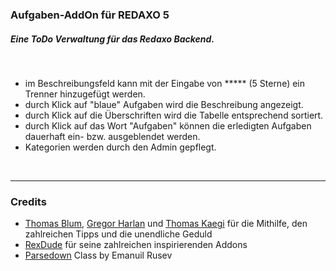 ### Aufgaben-AddOn für REDAXO 5 ###

##### Eine ToDo Verwaltung für das Redaxo Backend. #####

<br/>

* im Beschreibungsfeld kann mit der Eingabe von ***** (5 Sterne) ein Trenner hinzugefügt werden.</li>
* durch Klick auf "blaue" Aufgaben wird die Beschreibung angezeigt.</li>
* durch Klick auf die Überschriften wird die Tabelle entsprechend sortiert.</li>
* durch Klick auf das Wort "Aufgaben" können die erledigten Aufgaben dauerhaft ein- bzw. ausgeblendet werden.
* Kategorien werden durch den Admin gepflegt.

<br/>

---

### Credits ###

* [Thomas Blum](https://github.com/tbaddade), [Gregor Harlan](https://github.com/gharlan) und [Thomas Kaegi](https://github.com/phoebusryan) für die Mithilfe, den zahlreichen Tipps und die unendliche Geduld
* [RexDude](https://github.com/RexDude) für seine zahlreichen inspirierenden Addons
* [Parsedown](http://parsedown.org/) Class by Emanuil Rusev

